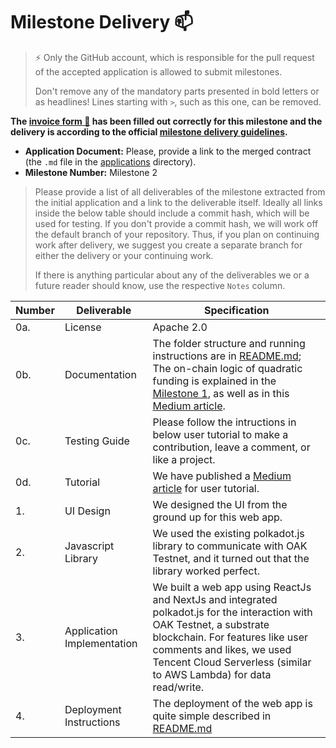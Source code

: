 # Milestone Delivery :mailbox:

> ⚡ Only the GitHub account, which is responsible for the pull request of the accepted application is allowed to submit milestones. 
> 
> Don't remove any of the mandatory parts presented in bold letters or as headlines! Lines starting with `>`, such as this one, can be removed.

**The [invoice form :pencil:](https://docs.google.com/forms/d/e/1FAIpQLSfmNYaoCgrxyhzgoKQ0ynQvnNRoTmgApz9NrMp-hd8mhIiO0A/viewform) has been filled out correctly for this milestone and the delivery is according to the official [milestone delivery guidelines](https://github.com/w3f/Grants-Program/blob/master/docs/milestone-deliverables-guidelines.md).**  

* **Application Document:** Please, provide a link to the merged contract (the `.md` file in the [applications](https://github.com/w3f/Grants-Program/blob/master/applications/quadratic-funding.md) directory). 
* **Milestone Number:** Milestone 2

> Please provide a list of all deliverables of the milestone extracted from the initial application and a link to the deliverable itself. Ideally all links inside the below table should include a commit hash, which will be used for testing. If you don't provide a commit hash, we will work off the default branch of your repository. Thus, if you plan on continuing work after delivery, we suggest you create a separate branch for either the delivery or your continuing work. 
> 
> If there is anything particular about any of the deliverables we or a future reader should know, use the respective `Notes` column.


| Number | Deliverable | Specification |
| ------------- | ------------- | ------------- |
| 0a. | License | Apache 2.0 |
| 0b. | Documentation | The folder structure and running instructions are in [README.md](https://github.com/OAK-Foundation/quadratic-funding-webapp/blob/main/README.md); The on-chain logic of quadratic funding is explained in the [Milestone 1](https://github.com/w3f/Grant-Milestone-Delivery/blob/master/deliveries/quadratic-funding-milestone-1.md), as well as in this [Medium article](https://medium.com/oak-blockchain/tutorial-developer-walk-through-for-polkadot-quadratic-funding-pallet-649927aa1e63). |
| 0c. | Testing Guide | Please follow the intructions in below user tutorial to make a contribution, leave a comment, or like a project. | 
| 0d. | Tutorial | We have published a [Medium article](https://medium.com/oak-blockchain/user-tutorial-of-oaks-hackathon-winning-quadratic-funding-dapp-f484fe6a506f) for user tutorial.
| 1. | UI Design | We designed the UI from the ground up for this web app. |
| 2. | Javascript Library | We used the existing polkadot.js library to communicate with OAK Testnet, and it turned out that the library worked perfect. |  
| 3. | Application Implementation | We built a web app using ReactJs and NextJs and integrated polkadot.js for the interaction with OAK Testnet, a substrate blockchain. For features like user comments and likes, we used Tencent Cloud Serverless (similar to AWS Lambda) for data read/write. |  
| 4. | Deployment Instructions | The deployment of the web app is quite simple described in [README.md](https://github.com/OAK-Foundation/quadratic-funding-webapp/blob/main/README.md) |


